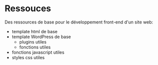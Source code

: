 # Ressouces
Des ressources de base pour le développement front-end d'un site web:
  - template html de base
  - template WordPress de base
    - plugins utiles
    - fonctions utiles
  - fonctions javascript utiles
  - styles css utiles


